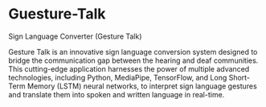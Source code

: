# Guesture-Talk
Sign Language Converter (Gesture Talk) 

Gesture Talk is an innovative sign language conversion system designed to bridge the communication gap between the hearing and deaf communities. This cutting-edge application harnesses the power of multiple advanced technologies, including Python, MediaPipe, TensorFlow, and Long Short-Term Memory (LSTM) neural networks, to interpret sign language gestures and translate them into spoken and written language in real-time. 
